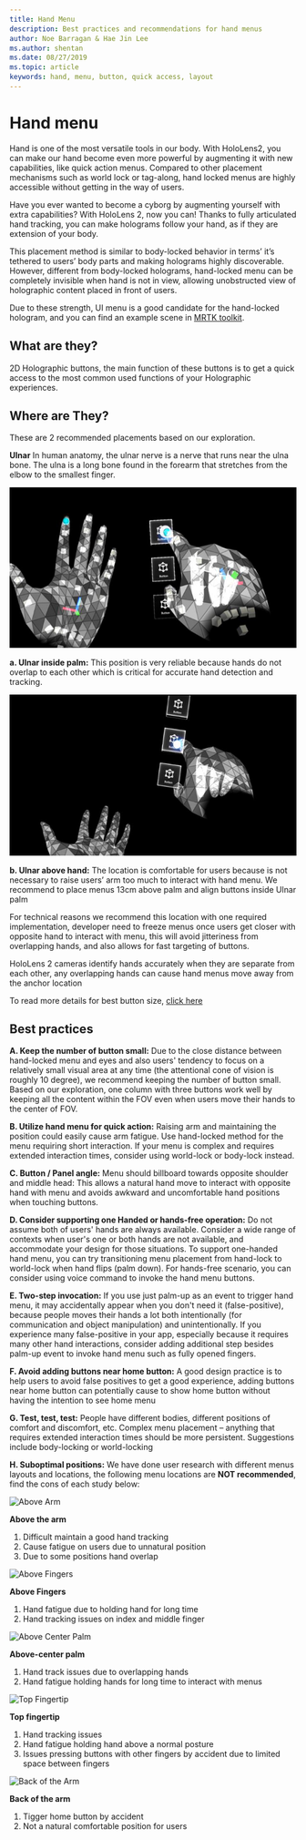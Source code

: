 ```yaml
---
title: Hand Menu
description: Best practices and recommendations for hand menus
author: Noe Barragan & Hae Jin Lee
ms.author: shentan
ms.date: 08/27/2019
ms.topic: article
keywords: hand, menu, button, quick access, layout
---
```

# Hand menu

Hand is one of the most versatile tools in our body. With HoloLens2, you can make our hand become even more powerful by augmenting it with new capabilities, like quick action menus. 
Compared to other placement mechanisms such as world lock or tag-along, hand locked menus are highly accessible without getting in the way of users.

Have you ever wanted to become a cyborg by augmenting yourself with extra capabilities? With HoloLens 2, now you can! Thanks to fully articulated hand tracking, you can make holograms follow your hand, as if they are extension of your body.

This placement method is similar to body-locked behavior in terms’ it’s tethered to users’ body parts and making holograms highly discoverable. However, different from body-locked holograms, hand-locked menu can be completely invisible when hand is not in view, allowing unobstructed view of holographic content placed in front of users.

Due to these strength, UI menu is a good candidate for the hand-locked hologram, and you can find an example scene in [MRTK toolkit](https://github.com/microsoft/MixedRealityToolkit-Unity/blob/mrtk_release/Assets/MixedRealityToolkit.Examples/Demos/HandTracking/Scenes/HandBasedMenuExample.unity).

## What are they?
2D Holographic buttons, the main function of these buttons is to get a quick access to the most common used functions of your Holographic experiences.

## Where are They?
These are 2 recommended placements based on our exploration.

**Ulnar** In human anatomy, the ulnar nerve is a nerve that runs near the ulna bone. The ulna is a long bone found in the forearm that stretches from the elbow to the smallest finger.

![Ulnar side hand location](images/Ulnar-side-hand-menu.jpg)

**a. Ulnar inside palm:** This position is very reliable because hands do not overlap to each other which is critical for accurate hand detection and tracking.

![Ulnar side hand location](images/Ulnar-above-hand-menu.jpg)

**b. Ulnar above hand:**
The location is comfortable for users because is not necessary to raise users’ arm too much to interact with hand menu. We recommend to place menus 13cm above palm and align buttons inside Ulnar palm

For technical reasons we recommend this location with one required implementation, developer need to freeze menus once users get closer with opposite hand to interact with menu, this will avoid jitteriness from overlapping hands, and also allows for fast targeting of buttons.

HoloLens 2 cameras identify hands accurately when they are separate from each other, any overlapping hands can cause hand menus move away from the anchor location

To read more details for best button size, [click here](https://docs.microsoft.com/en-us/windows/mixed-reality/interactable-object)

## Best practices 
**A. Keep the number of button small:** 
Due to the close distance between hand-locked menu and eyes and also users' tendency to focus on a relatively small visual area at any time (the attentional cone of vision is roughly 10 degree), we recommend keeping the number of button small. Based on our exploration, one column with three buttons work well by keeping all the content within the FOV even when users move their hands to the center of FOV. 

**B. Utilize hand menu for quick action:** 
Raising arm and maintaining the position could easily cause arm fatigue. Use hand-locked method for the menu requiring short interaction. If your menu is complex and requires extended interaction times, consider using world-lock or body-lock instead. 

**C. Button / Panel angle:**
Menu should billboard towards opposite shoulder and middle head: This allows a natural hand move to interact with opposite hand with menu and avoids awkward and uncomfortable hand positions when touching buttons. 

**D. Consider supporting one Handed or hands-free operation:**
Do not assume both of users' hands are always available. Consider a wide range of contexts when user's one or both hands are not available, and accommodate your design for those situations. To support one-handed hand menu, you can try transitioning menu placement from hand-lock to world-lock when hand flips (palm down). For hands-free scenario, you can consider using voice command to invoke the hand menu buttons.

**E. Two-step invocation:**
If you use just palm-up as an event to trigger hand menu, it may accidentally appear when you don't need it (false-positive), because people moves their hands a lot both intentionally (for communication and object manipulation) and unintentionally. If you experience many false-positive in your app, especially because it requires many other hand interactions, consider adding additional step besides palm-up event to invoke hand menu such as fully opened fingers.

**F. Avoid adding buttons near home button:**
A good design practice is to help users to avoid false positives to get a good experience, adding buttons near home button can potentially cause to show home button without having the intention to see home menu

**G. Test, test, test:**
People have different bodies, different positions of comfort and discomfort, etc.
Complex menu placement – anything that requires extended interaction times should be more persistent. Suggestions include body-locking or world-locking

**H. Suboptimal positions:** We have done user research with different menus layouts and locations, the following menu locations are **NOT recommended**, find the cons of each study below:

![Above Arm](images/Above-the-arm.gif)

**Above the arm**
1. Difficult maintain a good hand tracking
2. Cause fatigue on users due to unnatural position
3. Due to some positions hand overlap

![Above Fingers](images/Above-Fingers.gif)

**Above Fingers**
1. Hand fatigue due to holding hand for long time
2. Hand tracking issues on index and middle finger

![Above Center Palm](images/palmCenter.gif)

**Above-center palm**
1. Hand track issues due to overlapping hands
2. Hand fatigue holding hands for long time to interact with menus

![Top Fingertip](images/Top-fingertip.gif)

**Top fingertip**
1. Hand tracking issues
2. Hand fatigue holding hand above a normal posture
3. Issues pressing buttons with other fingers by accident due to limited space between fingers

![Back of the Arm](images/Back-of-the-arm.gif)

**Back of the arm**
1. Tigger home button by accident
2. Not a natural comfortable position for users
